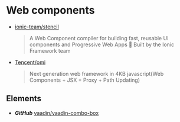 # Web components

- [ionic-team/stencil](https://github.com/ionic-team/stencil)

  > A Web Component compiler for building fast, reusable UI components and Progressive Web Apps 💎 Built by the Ionic Framework team

- [Tencent/omi](https://github.com/Tencent/omi)
  > Next generation web framework in 4KB javascript(Web Components + JSX + Proxy + Path Updating)

## Elements

- **_GitHub_** [vaadin/vaadin-combo-box](https://github.com/vaadin/vaadin-combo-box)
